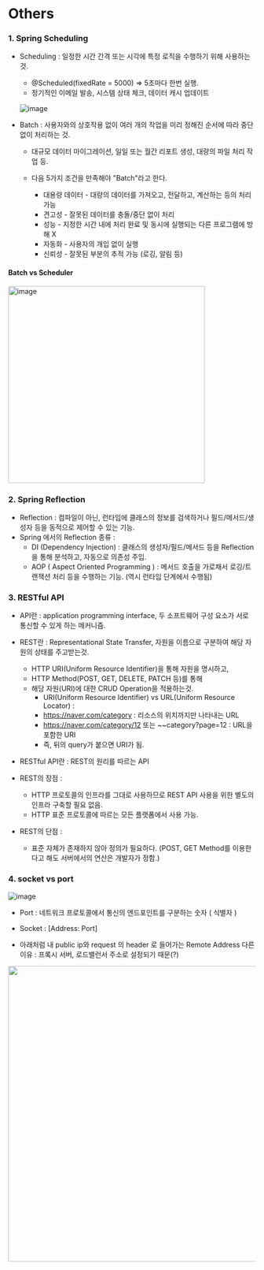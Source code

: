 ﻿# Others


### 1. Spring Scheduling

* Scheduling : 일정한 시간 간격 또는 시각에 특정 로직을 수행하기 위해 사용하는 것.
  * @Scheduled(fixedRate = 5000) => 5초마다 한번 실행.
  * 정기적인 이메일 발송, 시스템 상태 체크, 데이터 캐시 업데이트

  ![image](https://github.com/user-attachments/assets/236ca92c-beec-40eb-bd00-af8820a13513)

  
* Batch : 사용자와의 상호작용 없이 여러 개의 작업을 미리 정해진 순서에 따라 중단 없이 처리하는 것.
  * 대규모 데이터 마이그레이션, 일일 또는 월간 리포트 생성, 대량의 파일 처리 작업 등.
    
  * 다음 5가지 조건을 만족해야 "Batch"라고 한다.
    * 대용량 데이터 - 대량의 데이터를 가져오고, 전달하고, 계산하는 등의 처리 가능
    * 견고성 - 잘못된 데이터를 충돌/중단 없이 처리
    * 성능 - 지정한 시간 내에 처리 완료 및 동시에 실행되는 다른 프로그램에 방해 X
    * 자동화 - 사용자의 개입 없이 실행
    * 신뢰성 - 잘못된 부분의 추적 가능 (로깅, 알림 등)

    
#### Batch vs Scheduler
<img src="https://github.com/user-attachments/assets/66f2919c-74ae-460b-ab0a-37516d1378d3" alt="image" width="400" />


### 2. Spring Reflection

* Reflection : 컴파일이 아닌, 런타임에 클래스의 정보를 검색하거나 필드/메서드/생성자 등을 동적으로 제어할 수 있는 기능.
* Spring 에서의 Reflection 종류 :
  * DI (Dependency Injection) : 클래스의 생성자/필드/메서드 등을 Reflection을 통해 분석하고, 자동으로 의존성 주입.
  * AOP ( Aspect Oriented Programming ) : 메서드 호출을 가로채서 로깅/트랜잭션 처리 등을 수행하는 기능. (역시 런타임 단계에서 수행됨)


### 3. RESTful API
* API란 : application programming interface, 두 소프트웨어 구성 요소가 서로 통신할 수 있게 하는 메커니즘.
* REST란 : Representational State Transfer, 자원을 이름으로 구분하여 해당 자원의 상태를 주고받는것.
  * HTTP URI(Uniform Resource Identifier)을 통해 자원을 명시하고,
  * HTTP Method(POST, GET, DELETE, PATCH 등)를 통해
  * 해당 자원(URI)에 대한 CRUD Operation을 적용하는것.
    * URI(Uniform Resource Identifier) vs URL(Uniform Resource Locator) :
     * https://naver.com/category : 리소스의 위치까지만 나타내는 URL
     * https://naver.com/category/12 또는 ~~category?page=12 : URL을 포함한 URI
     * 즉, 뒤의 query가 붙으면 URI가 됨.

* RESTful API란 : REST의 원리를 따르는 API
* REST의 장점 :
  * HTTP 프로토콜의 인프라를 그대로 사용하므로 REST API 사용을 위한 별도의 인프라 구축할 필요 없음.
  * HTTP 표준 프로토콜에 따르는 모든 플랫폼에서 사용 가능.
* REST의 단점 :
  * 표준 자체가 존재하지 않아 정의가 필요하다. (POST, GET Method를 이용한다고 해도 서버에서의 연산은 개발자가 정함.)
 

### 4. socket vs port
![image](https://github.com/user-attachments/assets/0e7296ea-3871-4302-9548-1d43d5c969ce)


* Port : 네트워크 프로토콜에서 통신의 엔드포인트를 구분하는 숫자 ( 식별자 )
* Socket : [Address: Port]

* 아래처럼 내 public ip와 request 의 header 로 들어가는 Remote Address 다른 이유 : 프록시 서버, 로드밸런서 주소로 설정되기 때문(?)
<img src="https://github.com/user-attachments/assets/28ac3f87-5d94-439c-ab90-2dffc98d4ad0" width=600/>


